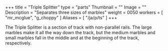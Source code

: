 +++
title = "Triple Splitter"
type = "parts"
Thumbnail = ""
Image = ""
Description = "Separates three sizes of marbles"
weight = 0050
workers = [
    "mr_mcglue",
    "g_choppy"
]
Aliases = [
  "/ja/p/ts"
]
+++

The Triple Splitter is a section of track with non-parallel rails.  The large marbles make it all the way down the track, but the medium marbles and small marbles fall in the middle and at the beginning of the track, respectively.
